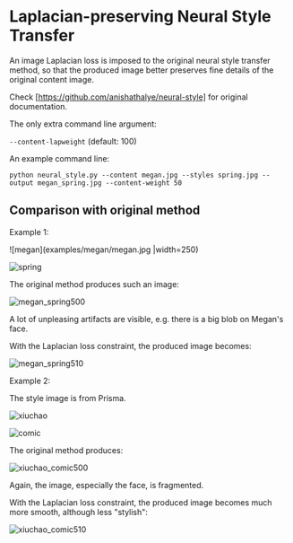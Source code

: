 # Laplacian-preserving Neural Style Transfer

An image Laplacian loss is imposed to the original neural style transfer method, so that the produced image better preserves fine details of the original content image.

Check [https://github.com/anishathalye/neural-style] for original documentation.

The only extra command line argument:

`--content-lapweight` (default: 100)

An example command line:

`python neural_style.py --content megan.jpg --styles spring.jpg --output megan_spring.jpg --content-weight 50`

## Comparison with original method

Example 1:

![megan](examples/megan/megan.jpg |width=250)

![spring](examples/megan/spring.jpg)

The original method produces such an image:

![megan_spring500](examples/megan/megan_spring500.jpg)

A lot of unpleasing artifacts are visible, e.g. there is a big blob on Megan's face.

With the Laplacian loss constraint, the produced image becomes:

![megan_spring510](examples/megan/megan_spring510.jpg)

Example 2:

The style image is from Prisma.

![xiuchao](examples/xiuchao/xiuchao.jpg)

![comic](examples/xiuchao/comic.jpg)

The original method produces:

![xiuchao_comic500](examples/xiuchao/xiuchao_comic500.jpg)

Again, the image, especially the face, is fragmented.

With the Laplacian loss constraint, the produced image becomes much more smooth, although less "stylish":

![xiuchao_comic510](examples/xiuchao/xiuchao_comic510.jpg)
